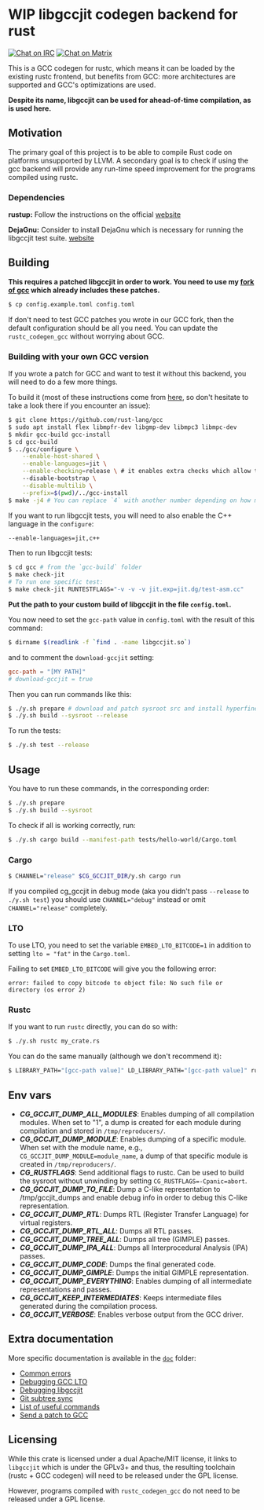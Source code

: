 # WIP libgccjit codegen backend for rust

[![Chat on IRC](https://img.shields.io/badge/irc.libera.chat-%23rustc__codegen__gcc-blue.svg)](https://web.libera.chat/#rustc_codegen_gcc)
[![Chat on Matrix](https://img.shields.io/badge/matrix.org-%23rustc__codegen__gcc-blue.svg)](https://matrix.to/#/#rustc_codegen_gcc:matrix.org)

This is a GCC codegen for rustc, which means it can be loaded by the existing rustc frontend, but benefits from GCC: more architectures are supported and GCC's optimizations are used.

**Despite its name, libgccjit can be used for ahead-of-time compilation, as is used here.**

## Motivation

The primary goal of this project is to be able to compile Rust code on platforms unsupported by LLVM.
A secondary goal is to check if using the gcc backend will provide any run-time speed improvement for the programs compiled using rustc.

### Dependencies

**rustup:** Follow the instructions on the official [website](https://www.rust-lang.org/tools/install)

**DejaGnu:** Consider to install DejaGnu which is necessary for running the libgccjit test suite. [website](https://www.gnu.org/software/dejagnu/#downloading)



## Building

**This requires a patched libgccjit in order to work.
You need to use my [fork of gcc](https://github.com/rust-lang/gcc) which already includes these patches.**

```bash
$ cp config.example.toml config.toml
```

If don't need to test GCC patches you wrote in our GCC fork, then the default configuration should
be all you need. You can update the `rustc_codegen_gcc` without worrying about GCC.

### Building with your own GCC version

If you wrote a patch for GCC and want to test it without this backend, you will need
to do a few more things.

To build it (most of these instructions come from [here](https://gcc.gnu.org/onlinedocs/jit/internals/index.html), so don't hesitate to take a look there if you encounter an issue):

```bash
$ git clone https://github.com/rust-lang/gcc
$ sudo apt install flex libmpfr-dev libgmp-dev libmpc3 libmpc-dev
$ mkdir gcc-build gcc-install
$ cd gcc-build
$ ../gcc/configure \
    --enable-host-shared \
    --enable-languages=jit \
    --enable-checking=release \ # it enables extra checks which allow to find bugs
    --disable-bootstrap \
    --disable-multilib \
    --prefix=$(pwd)/../gcc-install
$ make -j4 # You can replace `4` with another number depending on how many cores you have.
```

If you want to run libgccjit tests, you will need to also enable the C++ language in the `configure`:

```bash
--enable-languages=jit,c++
```

Then to run libgccjit tests:

```bash
$ cd gcc # from the `gcc-build` folder
$ make check-jit
# To run one specific test:
$ make check-jit RUNTESTFLAGS="-v -v -v jit.exp=jit.dg/test-asm.cc"
```

**Put the path to your custom build of libgccjit in the file `config.toml`.**

You now need to set the `gcc-path` value in `config.toml` with the result of this command:

```bash
$ dirname $(readlink -f `find . -name libgccjit.so`)
```

and to comment the `download-gccjit` setting:

```toml
gcc-path = "[MY PATH]"
# download-gccjit = true
```

Then you can run commands like this:

```bash
$ ./y.sh prepare # download and patch sysroot src and install hyperfine for benchmarking
$ ./y.sh build --sysroot --release
```

To run the tests:

```bash
$ ./y.sh test --release
```

## Usage

You have to run these commands, in the corresponding order:

```bash
$ ./y.sh prepare
$ ./y.sh build --sysroot
```
To check if all is  working correctly, run:

 ```bash
$ ./y.sh cargo build --manifest-path tests/hello-world/Cargo.toml
```

### Cargo

```bash
$ CHANNEL="release" $CG_GCCJIT_DIR/y.sh cargo run
```

If you compiled cg_gccjit in debug mode (aka you didn't pass `--release` to `./y.sh test`) you should use `CHANNEL="debug"` instead or omit `CHANNEL="release"` completely.

### LTO

To use LTO, you need to set the variable `EMBED_LTO_BITCODE=1` in addition to setting `lto = "fat"` in the `Cargo.toml`.

Failing to set `EMBED_LTO_BITCODE` will give you the following error:

```
error: failed to copy bitcode to object file: No such file or directory (os error 2)
```

### Rustc

If you want to run `rustc` directly, you can do so with:

```bash
$ ./y.sh rustc my_crate.rs
```

You can do the same manually (although we don't recommend it):

```bash
$ LIBRARY_PATH="[gcc-path value]" LD_LIBRARY_PATH="[gcc-path value]" rustc +$(cat $CG_GCCJIT_DIR/rust-toolchain | grep 'channel' | cut -d '=' -f 2 | sed 's/"//g' | sed 's/ //g') -Cpanic=abort -Zcodegen-backend=$CG_GCCJIT_DIR/target/release/librustc_codegen_gcc.so --sysroot $CG_GCCJIT_DIR/build_sysroot/sysroot my_crate.rs
```

## Env vars

 * _**CG_GCCJIT_DUMP_ALL_MODULES**_: Enables dumping of all compilation modules. When set to "1", a dump is created for each module during compilation and stored in `/tmp/reproducers/`.
 * _**CG_GCCJIT_DUMP_MODULE**_: Enables dumping of a specific module. When set with the module name, e.g., `CG_GCCJIT_DUMP_MODULE=module_name`, a dump of that specific module is created in `/tmp/reproducers/`.
 * _**CG_RUSTFLAGS**_: Send additional flags to rustc. Can be used to build the sysroot without unwinding by setting `CG_RUSTFLAGS=-Cpanic=abort`.
 * _**CG_GCCJIT_DUMP_TO_FILE**_: Dump a C-like representation to /tmp/gccjit_dumps and enable debug info in order to debug this C-like representation.
 * _**CG_GCCJIT_DUMP_RTL**_: Dumps RTL (Register Transfer Language) for virtual registers.
 * _**CG_GCCJIT_DUMP_RTL_ALL**_: Dumps all RTL passes.
 * _**CG_GCCJIT_DUMP_TREE_ALL**_: Dumps all tree (GIMPLE) passes.
 * _**CG_GCCJIT_DUMP_IPA_ALL**_: Dumps all Interprocedural Analysis (IPA) passes.
 * _**CG_GCCJIT_DUMP_CODE**_: Dumps the final generated code.
 * _**CG_GCCJIT_DUMP_GIMPLE**_: Dumps the initial GIMPLE representation.
 * _**CG_GCCJIT_DUMP_EVERYTHING**_: Enables dumping of all intermediate representations and passes.
 * _**CG_GCCJIT_KEEP_INTERMEDIATES**_: Keeps intermediate files generated during the compilation process.
 * _**CG_GCCJIT_VERBOSE**_: Enables verbose output from the GCC driver.

## Extra documentation

More specific documentation is available in the [`doc`](./doc) folder:

 * [Common errors](./doc/errors.md)
 * [Debugging GCC LTO](./doc/debugging-gcc-lto.md)
 * [Debugging libgccjit](./doc/debugging-libgccjit.md)
 * [Git subtree sync](./doc/subtree.md)
 * [List of useful commands](./doc/tips.md)
 * [Send a patch to GCC](./doc/sending-gcc-patch.md)

## Licensing

While this crate is licensed under a dual Apache/MIT license, it links to `libgccjit` which is under the GPLv3+ and thus, the resulting toolchain (rustc + GCC codegen) will need to be released under the GPL license.

However, programs compiled with `rustc_codegen_gcc` do not need to be released under a GPL license.
